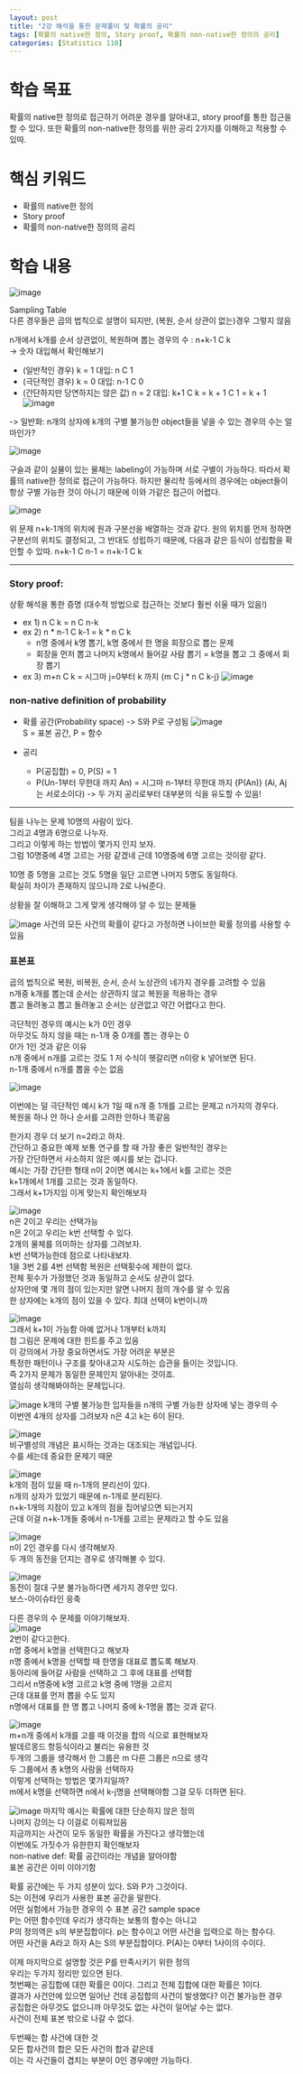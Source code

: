 ```yaml
---
layout: post
title: "2강 해석을 통한 문제풀이 및 확률의 공리"
tags: [확률의 native한 정의, Story proof, 확률의 non-native한 정의의 공리]
categories: [Statistics 110]
---
```


# 학습 목표
확률의 native한 정의로 접근하기 어려운 경우를 알아내고, story proof를 통한 접근을 할 수 있다. 또한 확률의 non-native한 정의를 위한 공리 2가지를 이해하고 적용할 수 있따.

# 핵심 키워드
- 확률의 native한 정의
- Story proof
- 확률의 non-native한 정의의 공리

# 학습 내용
![image](https://user-images.githubusercontent.com/50114210/72221138-f7644200-359a-11ea-90a0-8aaa5ce39d2d.png)             

Sampling Table                    
다른 경우들은 곱의 법칙으로 설명이 되지만, (복원, 순서 상관이 없는)경우 그렇지 않음          

n개에서 k개를 순서 상관없이, 복원하며 뽑는 경우의 수 : n+k-1 C k             
-> 숫자 대입해서 확인해보기
- (일반적인 경우) k = 1 대입: n C 1
- (극단적인 경우) k = 0 대입: n-1 C 0
- (간단하지만 당연하지는 않은 값) n = 2 대입: k+1 C k = k + 1 C 1 = k + 1
![image](https://user-images.githubusercontent.com/50114210/72221200-b3be0800-359b-11ea-9850-b335e84df369.png)

-> 일반화: n개의 상자에 k개의 구별 불가능한 object들을 넣을 수 있는 경우의 수는 얼마인가?

![image](https://user-images.githubusercontent.com/50114210/72221212-c89a9b80-359b-11ea-930c-8162ddfbfaf3.png)           

구슬과 같이 실물이 있는 물체는 labeling이 가능하며 서로 구별이 가능하다. 따라서 확률의 native한 정의로 접근이 가능하다. 하지만 물리학 등에서의 경우에는 object들이 항상 구별 가능한 것이 아니기 때문에 이와 가같은 접근이 어렵다.

![image](https://user-images.githubusercontent.com/50114210/72221225-f1bb2c00-359b-11ea-802d-8cf6c1785558.png)           

위 문제 n+k-1개의 위치에 원과 구분선을 배열하는 것과 같다. 원의 위치를 먼저 정하면 구분선의 위치도 결정되고, 그 반대도 성립하기 때문에, 다음과 같은 등식이 성립함을 확인할 수 있따.
n+k-1 C n-1 = n+k-1 C k

---

### Story proof:
상황 해석을 통한 증명 (대수적 방법으로 접근하는 것보다 훨씬 쉬울 때가 있음!)
- ex 1) n C k = n C n-k
- ex 2) n * n-1 C k-1 = k * n C k
  - n명 중에서 k명 뽑기, k명 중에서 한 명을 회장으로 뽑는 문제
  - 회장을 먼저 뽑고 나머지 k명에서 들어갈 사람 뽑기 = k명을 뽑고 그 중에서 회장 뽑기
- ex 3) m+n C k = 시그마 j=0부터 k 까지 {m C j * n C k-j}
![image](https://user-images.githubusercontent.com/50114210/72221282-7d34bd00-359c-11ea-973e-50a72987516b.png)           

### non-native definition of probability
- 확률 공간(Probability space) -> S와 P로 구성됨
![image](https://user-images.githubusercontent.com/50114210/72221298-98073180-359c-11ea-8ae1-1dc382e887a9.png)            
S = 표본 공간, P = 함수

- 공리
  - P(공집합) = 0, P(S) = 1
  - P(Un-1부터 무한대 까지 An) = 시그마 n-1부터 무한대 까지 {P(An)} (Ai, Aj는 서로소이다)
-> 두 가지 공리로부터 대부분의 식을 유도할 수 있음!

---

팀을 나누는 문제 10명의 사람이 있다.          
그리고 4명과 6명으로 나누자.            
그리고 이렇게 하는 방법이 몇가지 인지 보자.          
그럼 10명중에 4명 고르는 거랑 같겠네 근데 10명중에 6명 고르는 것이랑 같다.         

10명 중 5명을 고르는 것도 5명을 일단 고르면 나머지 5명도 동일하다.          
확실히 차이가 존재하지 않으니까 2로 나눠준다.          

상황을 잘 이해하고 그게 맞게 생각해야 알 수 있는 문제들         

![image](https://user-images.githubusercontent.com/50114210/72221345-35626580-359d-11ea-8930-15ad756071b3.png)        사건의
모든 사건의 확률이 같다고 가정하면 나이브한 확률 정의를 사용할 수 있음

### 표본표
곱의 법칙으로 복원, 비복원, 순서, 순서 노상관의 네가지 경우를 고려할 수 있음         
n개중 k개를 뽑는데 순서는 상관하지 않고 복원을 적용하는 경우        
뽑고 돌려놓고 뽑고 돌려놓고 순서는 상관없고 약간 어렵다고 한다.          

극단적인 경우의 예시는 k가 0인 경우           
아무것도 하지 않을 때는 n-1개 중 0개를 뽑는 경우는 0           
0!가 1인 것과 같은 이유             
n개 중에서 n개를 고르는 것도 1 저 수식이 헷갈리면 n이랑 k 넣어보면 된다.          
n-1개 중에서 n개를 뽑을 수는 없음            

![image](https://user-images.githubusercontent.com/50114210/72221395-b0c41700-359d-11ea-8e4b-4e0975a1f9ba.png)

이번에는 덜 극단적인 예시 k가 1일 때 n개 중 1개를 고르는 문제고 n가지의 경우다.                   
복원을 하나 안 하나 순서를 고려한 안하나 똑같음             

한가지 경우 더 보기 n=2라고 하자.        
간단하고 중요한 예제 보통 연구를 할 때 가장 좋은 일반적인 경우는              
가장 간단하면서 사소하지 않은 예시를 보는 겁니다.          
예시는 가장 간단한 형태 n이 2이면 예시는 k+1에서 k를 고르는 것은            
k+1개에서 1개를 고르는 것과 동일하다.            
그래서 k+1가지임 이게 맞는지 확인해보자           

![image](https://user-images.githubusercontent.com/50114210/72221445-30ea7c80-359e-11ea-8b89-4ec177997c85.png)             
n은 2이고 우리는 선택가능                 
n은 2이고 우리는 k번 선택할 수 있다.           
2개의 물체를 의미하는 상자를 그려보자.         
k번 선택가능한데 점으로 나타내보자.          
1을 3번 2를 4번 선택함 복원은 선택횟수에 제한이 없다.        
전체 횟수가 가정했던 것과 동일하고 순서도 상관이 없다.            
상자안에 몇 개의 점이 있는지만 알면 나머지 점의 개수를 알 수 있음          
한 상자에는 k개의 점이 있을 수 있다. 최대 선택이 k번이니까           

![image](https://user-images.githubusercontent.com/50114210/72221495-a8201080-359e-11ea-84d1-827f7f4ff0d0.png)              
그래서 k+1이 가능함 아예 없거나 1개부터 k까지           
첨 그림은 문제에 대한 힌트를 주고 있음               
이 강의에서 가장 중요하면서도 가장 어려운 부분은           
특정한 패턴이나 구조를 찾아내고자 시도하는 습관을 들이는 것입니다.        
즉 2가지 문제가 동일한 문제인지 알아내는 것이죠.               
열심히 생각해봐야하는 문제입니다.          

![image](https://user-images.githubusercontent.com/50114210/72221526-051bc680-359f-11ea-9dd8-0d61bab9a524.png)
k개의 구별 불가능한 입자들을 n개의 구별 가능한 상자에 넣는 경우의 수            
이번엔 4개의 상자를 그려보자 n은 4고 k는 6이 된다.

![image](https://user-images.githubusercontent.com/50114210/72221530-21b7fe80-359f-11ea-8e50-0c96e9eb7cd5.png)         
비구별성의 개념은 표시하는 것과는 대조되는 개념입니다.         
수를 세는데 중요한 문제기 때문

![image](https://user-images.githubusercontent.com/50114210/72221539-47450800-359f-11ea-84a7-6fe39bae3aff.png)          
k개의 점이 있을 때 n-1개의 분리선이 있다.       
n개의 상자가 있었기 때문에 n-1개로 분리된다.         
n+k-1개의 지점이 있고 k개의 점을 집어넣으면 되는거지          
근데 이걸 n+k-1개들 중에서 n-1개를 고르는 문제라고 할 수도 있음            

![image](https://user-images.githubusercontent.com/50114210/72221561-765b7980-359f-11ea-8eb1-69f08a08d4e2.png)              
n이 2인 경우를 다시 생각해보자.         
두 개의 동전을 던지는 경우로 생각해볼 수 있다.             

![image](https://user-images.githubusercontent.com/50114210/72221570-8a9f7680-359f-11ea-8f1c-2d6606575fce.png)         
동전이 절대 구분 불가능하다면 세가지 경우만 있다.      
보스-아이슈타인 응축             

다른 경우의 수 문제를 이야기해보자.         
![image](https://user-images.githubusercontent.com/50114210/72221590-aa369f00-359f-11ea-8d0d-54ebf8091468.png)             
2번이 같다고한다.          
n명 중에서 k명을 선택한다고 해보자       
n명 중에서 k명을 선택할 때 한명을 대표로 뽑도록 해보자.            
동아리에 들어갈 사람을 선택하고 그 후에 대표를 선택함         
그리서 n명중에 k명 고르고 k명 중에 1명을 고르지         
근데 대표를 먼저 뽑을 수도 있지          
n명에서 대표를 한 명 뽑고 나머지 중에 k-1명을 뽑는 것과 같다.           

![image](https://user-images.githubusercontent.com/50114210/72221624-e7029600-359f-11ea-9933-0a504aaca5c6.png)           
m+n개 중에서 k개를 고를 때 이것을 합의 식으로 표현해보자          
발데르몽드 항등식이라고 불리는 유용한 것         
두개의 그룹을 생각해서 한 그룹은 m 다른 그룹은 n으로 생각           
두 그룹에서 총 k명의 사람을 선택하자         
이렇게 선택하는 방법은 몇가지일까?          
m에서 k명을 선택하면 n에서 k-j명을 선택해야함 그걸 모두 더하면 된다.         

![image](https://user-images.githubusercontent.com/50114210/72221680-1f09d900-35a0-11ea-94e6-30f62fda70b5.png)
마지막 예시는 확률에 대한 단순하지 않은 정의         
나머지 강의는 다 이걸로 이뤄져있음        
지금까지는 사건이 모두 동일한 확률을 가진다고 생각했는데           
이번에도 가짓수가 유한한지 확인해보자       
non-native def: 확률 공간이라는 개념을 알아야함           
표본 공간은 이미 이야기함           

확률 공간에는 두 가지 성분이 있다. S와 P가 그것이다.        
S는 이전에 우리가 사용한 표본 공간을 말한다.          
어떤 실험에서 가능한 경우의 수 표본 공간 sample space         
P는 어떤 함수인데 우리가 생각하는 보통의 함수는 아니고            
P의 정의역은 s의 부분집합이다. p는 함수이고 어떤 사건을 입력으로 하는 함수다.                     
어떤 사건을 A라고 하자 A는 S의 부분집합이다. P(A)는 0부터 1사이의 수이다.         

이제 마지막으로 설명할 것은 P를 만족시키기 위한 정의        
우리는 두가지 정리만 있으면 된다.          
첫번째는 공집합에 대한 확률은 0이다. 그리고 전체 집합에 대한 확률은 1이다.         
결과가 사건안에 있으면 일어난 건데 공집합의 사건이 발생했다? 이건 불가능한 경우         
공집합은 아무것도 없으니까 아무것도 없는 사건이 일어날 수는 없다.       
사건이 전체 표본 밖으로 나갈 수 없다.        

두번째는 합 사건에 대한 것          
모든 합사건의 합은 모든 사건의 합과 같은데             
이는 각 사건들이 겹치는 부분이 0인 경우에만 가능하다.          
